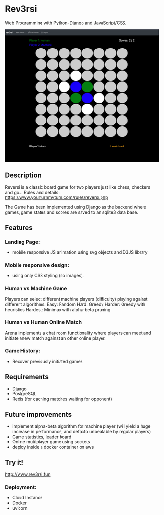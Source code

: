 # Rev3rsi 
Web Programming with Python-Django and JavaScript/CSS.

![Screenshot](https://github.com/ferbcn/rev3rsi/blob/master/rev3rsi.png?raw=true)

## Description
Reversi is a classic board game for two players just like chess, checkers and go...
Rules and details: https://www.yourturnmyturn.com/rules/reversi.php

The Game has been implemented using Django as the backend where games, game states and scores are saved to an sqlite3 data base.

## Features
### Landing Page:
- mobile responsive JS animation using svg objects and D3JS library

### Mobile responsive design:
- using only CSS styling (no images).

### Human vs Machine Game
Players can select different machine players (difficulty) playing against different algorithms.
Easy: Random
Hard: Greedy 
Harder: Greedy with heuristics
Hardest: Minimax with alpha-beta pruning

### Human vs Human Online Match
Arena implements a chat room functionality where players can meet and initiate anew match against an other online player.

### Game History:
- Recover previously initiated games

## Requirements
- Django
- PostgreSQL 
- Redis (for caching matches waiting for opponent)

## Future improvements
- implement alpha-beta algorithm for machine player (will yield a huge increase in performance, and defacto unbeatable by regular players)
- Game statistics, leader board
- Online multiplayer game using sockets
- deploy inside a docker container on aws

## Try it!
http://www.rev3rsi.fun

### Deployment:
- Cloud Instance 
- Docker
- uvicorn